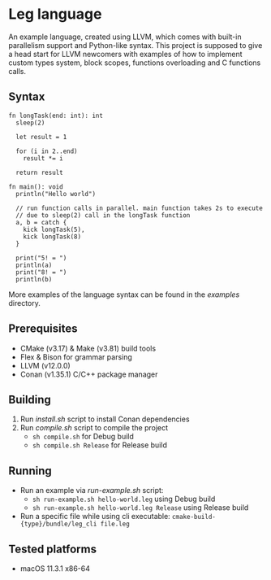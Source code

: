 # Leg language

An example language, created using LLVM, which comes with built-in parallelism 
support and Python-like syntax. This project is supposed to give a head start for
LLVM newcomers with examples of how to implement custom types system, block scopes,
functions overloading and C functions calls.

## Syntax

```
fn longTask(end: int): int
  sleep(2)
  
  let result = 1
  
  for (i in 2..end)
    result *= i
  
  return result

fn main(): void
  println("Hello world")
  
  // run function calls in parallel. main function takes 2s to execute
  // due to sleep(2) call in the longTask function
  a, b = catch {
    kick longTask(5),
    kick longTask(8)
  }
  
  print("5! = ")
  println(a)
  print("8! = ")
  println(b)
```
More examples of the language syntax can be found in the _examples_ directory.

## Prerequisites
* CMake (v3.17) & Make (v3.81) build tools
* Flex & Bison for grammar parsing
* LLVM (v12.0.0)
* Conan (v1.35.1) C/C++ package manager

## Building
1. Run _install.sh_ script to install Conan dependencies
2. Run _compile.sh_ script to compile the project
    * `sh compile.sh` for Debug build
    * `sh compile.sh Release` for Release build

## Running
* Run an example via _run-example.sh_ script:
  * `sh run-example.sh hello-world.leg` using Debug build
  * `sh run-example.sh hello-world.leg Release` using Release build
* Run a specific file while using cli executable:
  `cmake-build-{type}/bundle/leg_cli file.leg`

## Tested platforms
* macOS 11.3.1 x86-64
